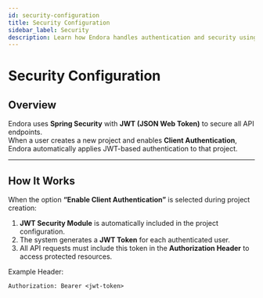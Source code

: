 ```yaml
---
id: security-configuration
title: Security Configuration
sidebar_label: Security
description: Learn how Endora handles authentication and security using Spring Security and JWT.
---
```


#  Security Configuration

##  Overview
Endora uses **Spring Security** with **JWT (JSON Web Token)** to secure all API endpoints.  
When a user creates a new project and enables **Client Authentication**, Endora automatically applies JWT-based authentication to that project.

---

##  How It Works

When the option **“Enable Client Authentication”** is selected during project creation:

1. **JWT Security Module** is automatically included in the project configuration.
2. The system generates a **JWT Token** for each authenticated user.
3. All API requests must include this token in the **Authorization Header** to access protected resources.

Example Header:

```
Authorization: Bearer <jwt-token>
```
